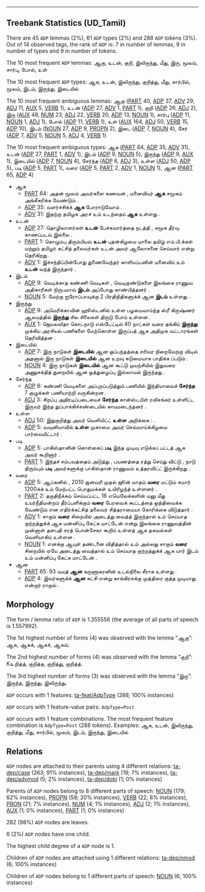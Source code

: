 

--------------------------------------------------------------------------------

## Treebank Statistics (UD_Tamil)

There are 45 `ADP` lemmas (2%), 61 `ADP` types (2%) and 288 `ADP` tokens (3%).
Out of 14 observed tags, the rank of `ADP` is: 7 in number of lemmas, 9 in number of types and 9 in number of tokens.

The 10 most frequent `ADP` lemmas: ஆகு, உடன், குறி, இலிருந்து, மீது, இரு, மூலம், சார்பு, போல், உள்

The 10 most frequent `ADP` types:  ஆக, உடன், இலிருந்து, குறித்து, மீது, சார்பில், மூலம், இடம், இருந்து, இடையில்

The 10 most frequent ambiguous lemmas: ஆகு ([PART]() 40, [ADP]() 37, [ADV]() 29, [ADJ]() 11, [AUX]() 5, [VERB]() 1), உடன் ([ADP]() 27, [ADV]() 1, [PART]() 1), குறி ([ADP]() 26, [ADJ]() 2), இரு ([AUX]() 48, [NUM]() 23, [ADJ]() 22, [VERB]() 20, [ADP]() 13, [NOUN]() 1), சார்பு ([ADP]() 11, [NOUN]() 1, [ADJ]() 1), போல் ([ADP]() 11, [VERB]() 1), உள் ([AUX]() 164, [ADJ]() 50, [VERB]() 15, [ADP]() 10), இடம் ([NOUN]() 27, [ADP]() 9, [PROPN]() 2), இடை ([ADP]() 7, [NOUN]() 4), சேர் ([ADP]() 7, [ADV]() 5, [NOUN]() 5, [ADJ]() 4, [VERB]() 1)

The 10 most frequent ambiguous types:  ஆக ([PART]() 64, [ADP]() 35, [ADV]() 31), உடன் ([ADP]() 27, [PART]() 1, [ADV]() 1), இடம் ([ADP]() 9, [NOUN]() 5), இருந்து ([ADP]() 9, [AUX]() 1), இடையில் ([ADP]() 7, [NOUN]() 4), சேர்ந்த ([ADP]() 6, [ADJ]() 3), உள்ள ([ADJ]() 50, [ADP]() 5), படி ([ADP]() 5, [PART]() 1), வரை ([ADP]() 5, [PART]() 2, [ADV]() 1, [NOUN]() 1), ஆன ([PART]() 65, [ADP]() 4)


* ஆக
  * [PART]() 64: அதன் மூலம் அவர்களை கணவன் , மனைவியர் <b>ஆக</b> சமூகம் அங்கீகரிக்க வேண்டும் .
  * [ADP]() 35: வளர்ச்சிக்க் <b>ஆக</b> போராடுவோம் .
  * [ADV]() 31: இதற்கு தமிழக அரச் உம் உடந்தைய் <b>ஆக</b> உள்ளது .
* உடன்
  * [ADP]() 27: தொழிலாளர்கள் <b>உடன்</b> பேச்சுவார்த்தை நடத்தி , சுமூக தீர்வு காணப்படவ் இல்லை .
  * [PART]() 1: கொழும்பு திரும்பியவ் <b>உடன்</b> புதன்கிழமை மாலை தமிழ் எம்.பி.க்கள் மற்றும் தமிழர் கட்சித் தலைவர்கள் உடன் அவர் ஆலோசனை செய்வார் என்று தெரிகிறது .
  * [ADV]() 1: இச்சந்திப்பின்போது துணைவேந்தர் காளியப்பனின் மனைவிய் உம் <b>உடன்</b> வந்த் இருந்தார் .
* இடம்
  * [ADP]() 9: வெடிக்காத கண்ணி வெடிகள் , வெடிகுண்டுகளை இலங்கை ராணுவ அதிகாரிகள் நிருபமாவ் <b>இடம்</b> அப்போது காண்பித்தனர் .
  * [NOUN]() 5: மேற்கு ஐரோப்பாவுக்கு 2 பிரதிநிதிகளுக்க் ஆன <b>இடம்</b> உள்ளது .
* இருந்து
  * [ADP]() 9: அமெரிக்காவின் ஹூஸ்டனில் உள்ள பழமைவாய்ந்த ஸ்ரீ கிருஷ்ணர் ஆலயத்தில் <b>இருந்து</b> சில சிலைகள் திருடு போய் உள்ளன .
  * [AUX]() 1: ஜெயலலிதா கொடநாடு எஸ்டேட்டில் 40 நாட்கள் வரை தங்கிய் <b>இருந்து</b> முக்கிய அரசியல் பணிகளை மேற்கொள்ள இருப்பத் ஆக அதிமுக வட்டாரங்கள் தெரிவித்தன .
* இடையில்
  * [ADP]() 7: இரு நாடுகள் <b>இடையில்</b> ஆன ஒப்பந்தத்தை சரிவர நிறைவேற்றா விடில் அதனால் இரு நாடுகள் <b>இடையில்</b> ஆன உறவு கடுமையாக பாதிக்க ப்படும் .
  * [NOUN]() 4: இரு நாடுகள் <b>இடையில்</b> ஆன கூட்டு முயற்சியில் இதுவரை அணுசக்தித் துறையில் ஆன ஒத்துழைப்பு இல்லாமல் இருந்தது .
* சேர்ந்த
  * [ADP]() 6: கண்ணி வெடிகளை அப்புறப்படுத்தும் பணியில் இந்தியாவைச் <b>சேர்ந்த</b> 7 குழுக்கள் பணியாற்றி வருகின்றன .
  * [ADJ]() 3: சிறப்பு அதிரடிப்படையைச் <b>சேர்ந்த</b> கான்ஸ்டபிள் ரவிசங்கர் உள்ளிட்ட இருவர் இந்த துப்பாக்கிச்சண்டையில் காயமடைந்தனர் .
* உள்ள
  * [ADJ]() 50: இதுகுறித்து அவர் வெளியிட்ட் <b>உள்ள</b> அறிக்கை : .
  * [ADP]() 5: வவுனியாவில் <b>உள்ள</b> முகாமை அவர் செவ்வாய்க்கிழமை பார்வையிட்டார் .
* படி
  * [ADP]() 5: பாகிஸ்தானின் கொள்கைப் <b>படி</b> இந்த முடிவு எடுக்கப் பட்டத் ஆக அவர் கூறினார் .
  * [PART]() 1: இந்தச் சம்பவத்தைய் அடுத்து , பயணத்தை ரத்து செய்து விட்டு , நாடு திரும்பும் <b>படி</b> அவர்களுக்கு பாகிஸ்தான் ராணுவம் உத்தரவிட்ட் இருக்கிறது .
* வரை
  * [ADP]() 5: ஆப்கனில் , 2010 ஜனவரி முதல் ஜூன் மாதம் <b>வரை</b> மட்டும் சுமார் 1200க்க் உம் மேற்பட்ட பொதுமக்கள் உயிரிழந்த் உள்ளனர் .
  * [PART]() 2: தகுதிநீக்கம் செய்யப்பட்ட 16 எமெலேக்களின் மனு மீது உயர்நீதிமன்றம் தீர்ப்பளிக்கும் <b>வரை</b> பேரவைக் கூட்டத்தை ஒத்திவைக்க வேண்டும் என எதிர்க்கட்சித் தலைவர் சித்தராமையா கோரிக்கை விடுத்தார் .
  * [ADV]() 1: சாகும் <b>வரை</b> சிறையில் அடைத்து வைத்த் இருந்தால் உம் செய்யாத குற்றத்துக்க் ஆக மன்னிப்பு கேட்க மாட்டேன் என்று இலங்கை ராணுவத்தின் முன்னாள் தளபதி சரத் பொன்சேகா கூறிய் உள்ளத் ஆக தகவல்கள் வெளியாகிய் உள்ளன .
  * [NOUN]() 1: எனக்கு ஆயுள் தண்டனை விதித்தால் உம் அல்லது சாகும் <b>வரை</b> சிறையில் ஏயே அடைத்து வைத்தால் உம் செய்யாத குற்றத்துக்க் ஆக யார் இடம் உம் மன்னிப்பு கேட்க மாட்டேன் .
* ஆன
  * [PART]() 65: 93 வயத் <b>ஆன</b> கருணாகரனின் உடல்நிலை சீராக உள்ளது .
  * [ADP]() 4: இவர்களுக்க் <b>ஆன</b> கட்சி என்று காங்கிரசுக்கு முத்திரை குத்த முடியாது என்றார் ராகுல் .

## Morphology

The form / lemma ratio of `ADP` is 1.355556 (the average of all parts of speech is 1.557992).

The 1st highest number of forms (4) was observed with the lemma “ஆகு”: ஆக, ஆகக், ஆகச், ஆகவ்.

The 2nd highest number of forms (4) was observed with the lemma “குறி”: Kஉறித்த், குறித்த, குறித்து, குறித்த்.

The 3rd highest number of forms (3) was observed with the lemma “இரு”: இருந்த, இருந்து, இலிருந்து.

`ADP` occurs with 1 features: [ta-feat/AdpType]() (288; 100% instances)

`ADP` occurs with 1 feature-value pairs: `AdpType=Post`

`ADP` occurs with 1 feature combinations.
The most frequent feature combination is `AdpType=Post` (288 tokens).
Examples: ஆக, உடன், இலிருந்து, குறித்து, மீது, சார்பில், மூலம், இடம், இருந்து, இடையில்


## Relations

`ADP` nodes are attached to their parents using 4 different relations: [ta-dep/case]() (263; 91% instances), [ta-dep/mark]() (19; 7% instances), [ta-dep/advmod]() (5; 2% instances), [ta-dep/dobj]() (1; 0% instances)

Parents of `ADP` nodes belong to 8 different parts of speech: [NOUN]() (179; 62% instances), [PROPN]() (58; 20% instances), [VERB]() (22; 8% instances), [PRON]() (21; 7% instances), [NUM]() (4; 1% instances), [ADJ]() (2; 1% instances), [AUX]() (1; 0% instances), [PART]() (1; 0% instances)

282 (98%) `ADP` nodes are leaves.

6 (2%) `ADP` nodes have one child.

The highest child degree of a `ADP` node is 1.

Children of `ADP` nodes are attached using 1 different relations: [ta-dep/nmod]() (6; 100% instances)

Children of `ADP` nodes belong to 1 different parts of speech: [NOUN]() (6; 100% instances)

